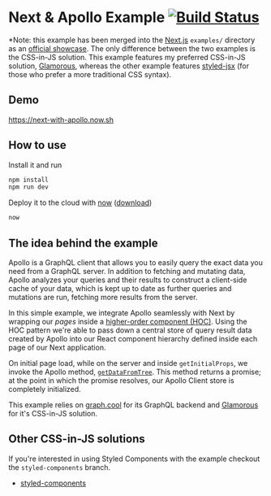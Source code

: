# Next & Apollo Example [![Build Status](https://travis-ci.org/ads1018/next-apollo-example.svg?branch=master)](https://travis-ci.org/ads1018/next-apollo-example)

*Note: this example has been merged into the  [Next.js](https://github.com/zeit/next.js/) `examples/` directory as an [official showcase](https://github.com/zeit/next.js/tree/master/examples/with-apollo).
The only difference between the two examples is the CSS-in-JS solution. This example features my preferred CSS-in-JS solution, [Glamorous](https://github.com/paypal/glamorous), whereas the other example features [styled-jsx](https://github.com/zeit/styled-jsx) (for those who prefer a more traditional CSS syntax).

## Demo
https://next-with-apollo.now.sh

## How to use
Install it and run

```bash
npm install
npm run dev
```

Deploy it to the cloud with [now](https://zeit.co/now) ([download](https://zeit.co/download))

```bash
now
```

## The idea behind the example
Apollo is a GraphQL client that allows you to easily query the exact data you need from a GraphQL server. In addition to fetching and mutating data, Apollo analyzes your queries and their results to construct a client-side cache of your data, which is kept up to date as further queries and mutations are run, fetching more results from the server.

In this simple example, we integrate Apollo seamlessly with Next by wrapping our *pages* inside a [higher-order component (HOC)](https://facebook.github.io/react/docs/higher-order-components.html). Using the HOC pattern we're able to pass down a central store of query result data created by Apollo into our React component hierarchy defined inside each page of our Next application.

On initial page load, while on the server and inside `getInitialProps`, we invoke the Apollo method,  [`getDataFromTree`](http://dev.apollodata.com/react/server-side-rendering.html#getDataFromTree). This method returns a promise; at the point in which the promise resolves, our Apollo Client store is completely initialized.

This example relies on [graph.cool](http://graph.cool) for its GraphQL backend and [Glamorous](https://github.com/paypal/glamorous) for it's CSS-in-JS solution.

## Other CSS-in-JS solutions
If you're interested in using Styled Components with the example checkout the `styled-components`  branch.

* [styled-components](https://github.com/ads1018/next-apollo-example/tree/styled-components)
